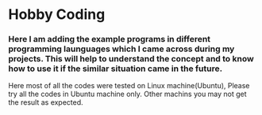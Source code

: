 # Hobby Coding
### Here I am adding the example programs in different programming launguages which I came across during my projects. This will help to understand the concept and to know how to use it if the similar situation came in the future.

Here most of all the codes were tested on Linux machine(Ubuntu), Please try all the codes in Ubuntu machine only. Other machins you may not get the result as expected.
